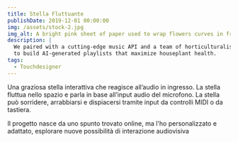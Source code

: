 ```yaml
---
title: Stella Fluttuante
publishDate: 2019-12-01 00:00:00
img: /assets/stock-2.jpg
img_alt: A bright pink sheet of paper used to wrap flowers curves in front of rich blue background
description: |
  We paired with a cutting-edge music API and a team of horticulturalists
  to build AI-generated playlists that maximize houseplant health.
tags:
  - Touchdesigner
---
```


Una graziosa stella interattiva che reagisce all’audio in ingresso. La stella fluttua nello spazio e parla in base all’input audio del microfono. La stella può sorridere, arrabbiarsi e dispiacersi tramite input da controlli MIDI o da tastiera.

Il progetto nasce da uno spunto trovato online, ma l'ho personalizzato e adattato, esplorare nuove possibilità di interazione audiovisiva

